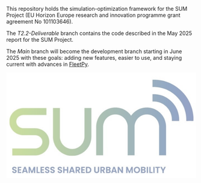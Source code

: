 This repository holds the simulation-optimization framework for the SUM Project (EU Horizon Europe research and innovation programme grant agreement No 101103646).

The *T2.2-Deliverable* branch contains the code described in the May 2025 report for the SUM Project.

The *Main* branch will become the development branch starting in June 2025 with these goals: adding new features, easier to use, and staying current with advances in [FleetPy](https://github.com/TUM-VT/FleetPy). 

![logo](docs/images/sum_logo.png)




